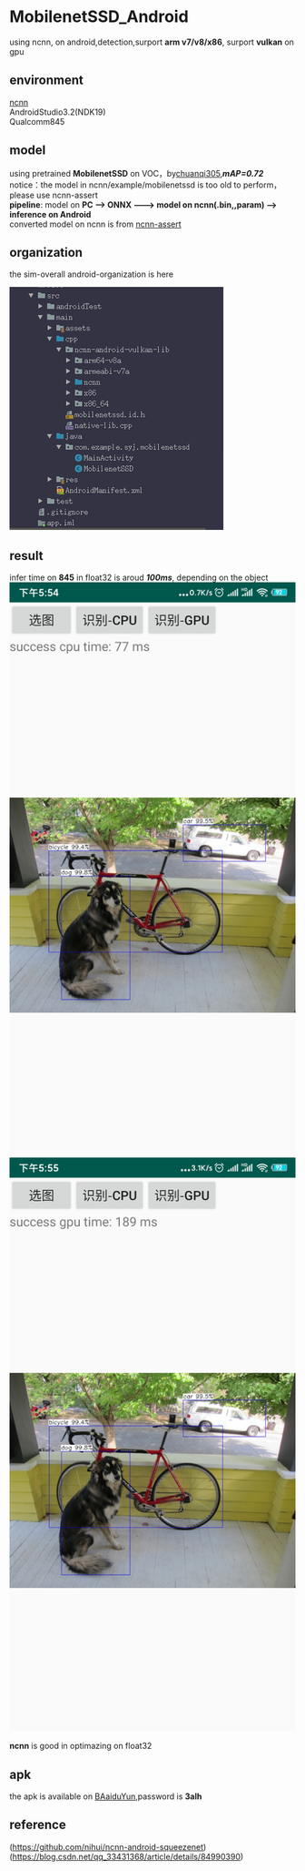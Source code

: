 # MobilenetSSD_Android
using ncnn, on android,detection,surport **arm v7/v8/x86**, surport **vulkan** on gpu

## environment
[ncnn](https://github.com/Tencent/ncnn)  
AndroidStudio3.2(NDK19)  
Qualcomm845


## model
using pretrained **MobilenetSSD** on VOC，by[chuanqi305](https://github.com/chuanqi305/MobileNet-SSD),***mAP=0.72***   
notice：the model in ncnn/example/mobilenetssd is too old to perform，please use ncnn-assert  
**pipeline**:  model on **PC -->   ONNX  ---> model on ncnn(.bin,,param) --> inference on Android**  
converted model on ncnn is from [ncnn-assert](https://github.com/nihui/ncnn-assets)

## organization
the sim-overall android-organization is here

![organization](./test_img/organization.png)

## result
infer time on **845** in float32 is aroud ***100ms***, depending on the object  
![845-cpu](./test_img/845-cpu-dog.jpg)
![845-gpu](./test_img/845-gpu-dog.jpg)

**ncnn** is good in optimazing on float32

## apk
the apk is available on [BAaiduYun](https://pan.baidu.com/s/1smYlzeCaa8hcEwP3LRWn4w),password is **3alh**

## reference
(https://github.com/nihui/ncnn-android-squeezenet)  
(https://blog.csdn.net/qq_33431368/article/details/84990390)
